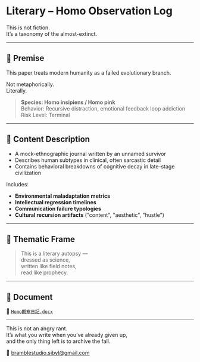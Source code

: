 # Literary – Homo Observation Log

This is not fiction.  
It’s a taxonomy of the almost-extinct.

---

## 🧬 Premise

This paper treats modern humanity as a failed evolutionary branch.

Not metaphorically.  
Literally.

> **Species: Homo insipiens / Homo pink**  
> Behavior: Recursive distraction, emotional feedback loop addiction  
> Risk Level: Terminal

---

## 📘 Content Description

- A mock-ethnographic journal written by an unnamed survivor
- Describes human subtypes in clinical, often sarcastic detail
- Contains behavioral breakdowns of cognitive decay in late-stage civilization

Includes:

- **Environmental maladaptation metrics**  
- **Intellectual regression timelines**  
- **Communication failure typologies**  
- **Cultural recursion artifacts** ("content", "aesthetic", "hustle")

---

## 🧠 Thematic Frame

> This is a literary autopsy —  
> dressed as science,  
> written like field notes,  
> read like prophecy.

---

## 📄 Document

📄 [`Homo觀察日記.docx`](./Homo觀察日記：來自滅絕邊緣的學術筆記.docx)

---

This is not an angry rant.  
It’s what you write when you’ve already given up,  
and the only thing left is to archive the fall.

📮 bramblestudio.sibyl@gmail.com
